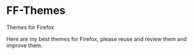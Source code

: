 # FF-Themes
Themes for Firefox

Here are my best themes for Firefox, please reuse and review them and improve them.
